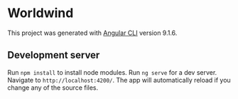 # Worldwind

This project was generated with [Angular CLI](https://github.com/angular/angular-cli) version 9.1.6.

## Development server

Run `npm install` to install node modules. Run `ng serve` for a dev server. Navigate to `http://localhost:4200/`. The app will automatically reload if you change any of the source files.